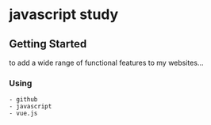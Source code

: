 # javascript study

## Getting Started

to add a wide range of functional features to my websites...

### Using


```
- github
- javascript
- vue.js

```